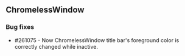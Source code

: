 ## ChromelessWindow

### Bug fixes

* \#261075 - Now ChromelessWindow title bar's foreground color is correctly changed while inactive.

